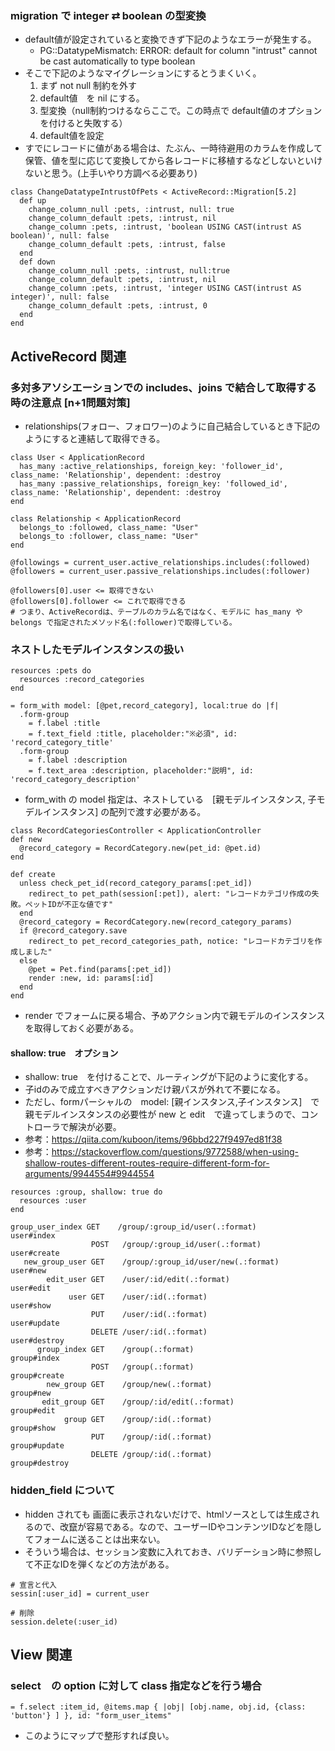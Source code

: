 ### migration で integer ⇄ boolean の型変換
- default値が設定されていると変換できず下記のようなエラーが発生する。
  - PG::DatatypeMismatch: ERROR:  default for column "intrust" cannot be cast automatically to type boolean
- そこで下記のようなマイグレーションにするとうまくいく。
  1. まず not null 制約を外す
  2. default値　を nil にする。
  3. 型変換（null制約つけるならここで。この時点で default値のオプションを付けると失敗する）
  4. default値を設定
- すでにレコードに値がある場合は、たぶん、一時待避用のカラムを作成して保管、値を型に応じて変換してから各レコードに移植するなどしないといけないと思う。(上手いやり方調べる必要あり)

```
class ChangeDatatypeIntrustOfPets < ActiveRecord::Migration[5.2]
  def up
    change_column_null :pets, :intrust, null: true
    change_column_default :pets, :intrust, nil
    change_column :pets, :intrust, 'boolean USING CAST(intrust AS boolean)', null: false
    change_column_default :pets, :intrust, false
  end
  def down
    change_column_null :pets, :intrust, null:true
    change_column_default :pets, :intrust, nil
    change_column :pets, :intrust, 'integer USING CAST(intrust AS integer)', null: false
    change_column_default :pets, :intrust, 0
  end
end
```

## ActiveRecord 関連
### 多対多アソシエーションでの includes、joins で結合して取得する時の注意点 [n+1問題対策]
- relationships(フォロー、フォロワー)のように自己結合しているとき下記のようにすると連結して取得できる。

```
class User < ApplicationRecord
  has_many :active_relationships, foreign_key: 'follower_id', class_name: 'Relationship', dependent: :destroy
  has_many :passive_relationships, foreign_key: 'followed_id', class_name: 'Relationship', dependent: :destroy
end

class Relationship < ApplicationRecord
  belongs_to :followed, class_name: "User"
  belongs_to :follower, class_name: "User"
end
```

```
@followings = current_user.active_relationships.includes(:followed)
@followers = current_user.passive_relationships.includes(:follower)

@followers[0].user <= 取得できない
@followers[0].follower <= これで取得できる
# つまり、ActiveRecordは、テーブルのカラム名ではなく、モデルに has_many や belongs で指定されたメソッド名(:follower)で取得している。
```

### ネストしたモデルインスタンスの扱い
```
resources :pets do
  resources :record_categories
end
```

```
= form_with model: [@pet,record_category], local:true do |f|
  .form-group
    = f.label :title
    = f.text_field :title, placeholder:"※必須", id: 'record_category_title'
  .form-group
    = f.label :description
    = f.text_area :description, placeholder:"説明", id: 'record_category_description'
```
- form_with の model 指定は、ネストしている　[親モデルインスタンス, 子モデルインスタンス] の配列で渡す必要がある。

```
class RecordCategoriesController < ApplicationController
def new
  @record_category = RecordCategory.new(pet_id: @pet.id)
end

def create
  unless check_pet_id(record_category_params[:pet_id])
    redirect_to pet_path(session[:pet]), alert: "レコードカテゴリ作成の失敗。ペットIDが不正な値です"
  end
  @record_category = RecordCategory.new(record_category_params)
  if @record_category.save
    redirect_to pet_record_categories_path, notice: "レコードカテゴリを作成しました"
  else
    @pet = Pet.find(params[:pet_id])
    render :new, id: params[:id]
  end
end
```
- render でフォームに戻る場合、予めアクション内で親モデルのインスタンスを取得しておく必要がある。

#### shallow: true　オプション
- shallow: true　を付けることで、ルーティングが下記のように変化する。
- 子idのみで成立すべきアクションだけ親パスが外れて不要になる。
- ただし、formパーシャルの　model: [親インスタンス,子インスタンス]　で親モデルインスタンスの必要性が new と edit　で違ってしまうので、コントローラで解決が必要。
- 参考：https://qiita.com/kuboon/items/96bbd227f9497ed81f38
- 参考：https://stackoverflow.com/questions/9772588/when-using-shallow-routes-different-routes-require-different-form-for-arguments/9944554#9944554

```
resources :group, shallow: true do
  resources :user
end
```

```
group_user_index GET    /group/:group_id/user(.:format)          user#index
                  POST   /group/:group_id/user(.:format)          user#create
   new_group_user GET    /group/:group_id/user/new(.:format)      user#new
        edit_user GET    /user/:id/edit(.:format)                 user#edit
             user GET    /user/:id(.:format)                      user#show
                  PUT    /user/:id(.:format)                      user#update
                  DELETE /user/:id(.:format)                      user#destroy
      group_index GET    /group(.:format)                         group#index
                  POST   /group(.:format)                         group#create
        new_group GET    /group/new(.:format)                     group#new
       edit_group GET    /group/:id/edit(.:format)                group#edit
            group GET    /group/:id(.:format)                     group#show
                  PUT    /group/:id(.:format)                     group#update
                  DELETE /group/:id(.:format)                     group#destroy
```

### hidden_field について
- hidden されても 画面に表示されないだけで、htmlソースとしては生成されるので、改竄が容易である。なので、ユーザーIDやコンテンツIDなどを隠してフォームに送ることは出来ない。
- そういう場合は、セッション変数に入れておき、バリデーション時に参照して不正なIDを弾くなどの方法がある。

```
# 宣言と代入
sessin[:user_id] = current_user

# 削除
session.delete(:user_id)
```

## View 関連
### select　の option に対して class 指定などを行う場合
```
= f.select :item_id, @items.map { |obj| [obj.name, obj.id, {class: 'button'} ] }, id: "form_user_items"
```
- このようにマップで整形すれば良い。
